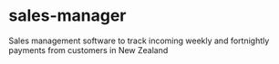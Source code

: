 # sales-manager
Sales management software to track incoming weekly and fortnightly payments from customers in New Zealand
